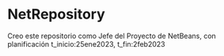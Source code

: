 # NetRepository
Creo este repositorio como Jefe del Proyecto de NetBeans, con planificación t_inicio:25ene2023, t_fin:2feb2023
